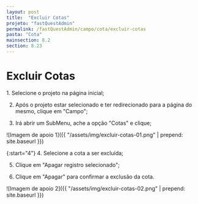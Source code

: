```yaml
---
layout: post
title:  "Excluir Cotas"
projeto: "fastQuestAdmin"
permalink: /fastQuestAdmin/campo/cota/excluir-cotas
pasta: "Cota"
mainsection: 8.2
section: 8.23
---
```

# Excluir Cotas

<div class="row" markdown="1">
<div class="6u 12u$(small)" markdown="1">
1. Selecione o projeto na página inicial;

2. Após o projeto estar selecionado e ter redirecionado para a página do mesmo, clique em "Campo";

3. Irá abrir um SubMenu, ache a opção "Cotas" e clique;
</div>
<div class="6u 12u$(small)" markdown="1">
![Imagem de apoio 1]({{ "/assets/img/excluir-cotas-01.png" | prepend: site.baseurl }})
</div>                               
</div>

{:start="4"}
4. Selecione a cota a ser excluída;

5. Clique em "Apagar registro selecionado";

6. Clique em "Apagar" para confirmar a exclusão da cota.

![Imagem de apoio 2]({{ "/assets/img/excluir-cotas-02.png" | prepend: site.baseurl }})